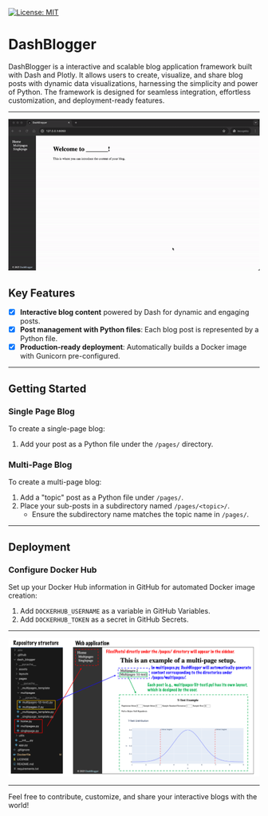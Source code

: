 [![License: MIT](https://img.shields.io/badge/License-MIT-yellow.svg)](https://opensource.org/licenses/MIT)

# DashBlogger

DashBlogger is a interactive and scalable blog application framework built with Dash and 
Plotly. It allows users to create, visualize, and share blog posts with dynamic data 
visualizations, harnessing the simplicity and power of Python. The framework is 
designed for seamless integration, effortless customization, and deployment-ready 
features.

---

![DashBlogger Demo](docs/DashBlogger_demo.gif)

## Key Features
- [x] **Interactive blog content** powered by Dash for dynamic and engaging posts.  
- [x] **Post management with Python files**: Each blog post is represented by a 
      Python file.  
- [x] **Production-ready deployment**: Automatically builds a Docker image with 
      Gunicorn pre-configured.  

---

## Getting Started

### Single Page Blog
To create a single-page blog:
1. Add your post as a Python file under the `/pages/` directory.  

### Multi-Page Blog
To create a multi-page blog:
1. Add a "topic" post as a Python file under `/pages/`.  
2. Place your sub-posts in a subdirectory named `/pages/<topic>/`.  
   - Ensure the subdirectory name matches the topic name in `/pages/`.

---

## Deployment

### Configure Docker Hub
Set up your Docker Hub information in GitHub for automated Docker image 
creation:  
1. Add `DOCKERHUB_USERNAME` as a variable in GitHub Variables.  
2. Add `DOCKERHUB_TOKEN` as a secret in GitHub Secrets.  

---

![DashBlogger Structure](docs/DashBlogger_structure.png)

---

Feel free to contribute, customize, and share your interactive blogs with the 
world!
